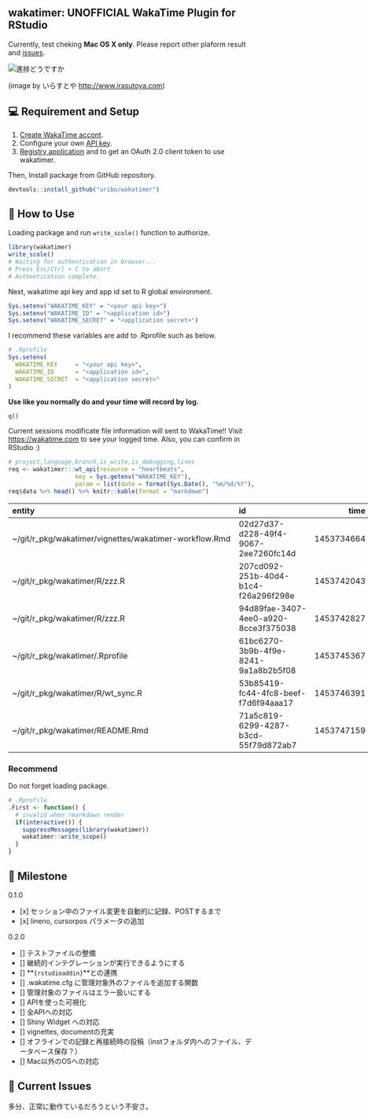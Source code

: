 <!-- README.md is generated from README.Rmd. Please edit that file -->
wakatimer: UNOFFICIAL WakaTime Plugin for RStudio
-------------------------------------------------

Currently, test cheking **Mac OS X only**. Please report other plaform result and [issues](https://github.com/uribo/wakatimer/issues/new).

![進捗どうですか](https://github.com/uribo/wakatimer/raw/108c5fb6f2e894fbccf025fb42fb0dbdd8033ca5/inst/shigotohajime_man_good.png)

(image by いらすとや <http://www.irasutoya.com>)

💻 Requirement and Setup
-----------------------

1.  [Create WakaTime accont](https://wakatime.com/signup).
2.  Configure your own [API key](https://wakatime.com/settings).
3.  [Registry application](https://wakatime.com/apps) and to get an OAuth 2.0 client token to use wakatimer.

Then, Install package from GitHub repository.

``` r
devtools::install_github("uribo/wakatimer")
```

🔰 How to Use
------------

Loading package and run `write_scole()` function to authorize.

``` r
library(wakatimer)
write_scole()
# Waiting for authentication in browser...
# Press Esc/Ctrl + C to abort
# Authentication complete.
```

Next, wakatime api key and app id set to R global environment.

``` r
Sys.setenv("WAKATIME_KEY" = "<your api key>")
Sys.setenv("WAKATIME_ID" = "<application id>")
Sys.setenv("WAKATIME_SECRET" = "<application secret>")
```

I recommend these variables are add to .Rprofile such as below.

``` r
# .Rprofile
Sys.setenv(
  WAKATIME_KEY     = "<your api key>",
  WAKATIME_ID      = "<application id>",
  WAKATIME_SECRET  = "<application secret>"
)
```

**Use like you normally do and your time will record by log.**

``` r
q()
```

Current sessions modificate file information will sent to WakaTime!! Visit <https://wakatime.com> to see your logged time. Also, you can confirm in RStudio :)

``` r
# project,language,branch,is_write,is_debugging,lines
req <- wakatimer:::wt_api(resource = "heartbeats", 
                   key = Sys.getenv("WAKATIME_KEY"), 
                   param = list(date = format(Sys.Date(), "%m/%d/%Y"), time = "time", "entity"))
req$data %>% head() %>% knitr::kable(format = "markdown")
```

<table style="width:156%;">
<colgroup>
<col width="77%" />
<col width="52%" />
<col width="16%" />
<col width="8%" />
</colgroup>
<thead>
<tr class="header">
<th align="left">entity</th>
<th align="left">id</th>
<th align="right">time</th>
<th align="left">type</th>
</tr>
</thead>
<tbody>
<tr class="odd">
<td align="left">~/git/r_pkg/wakatimer/vignettes/wakatimer-workflow.Rmd</td>
<td align="left">02d27d37-d228-49f4-9067-2ee7260fc14d</td>
<td align="right">1453734664</td>
<td align="left">file</td>
</tr>
<tr class="even">
<td align="left">~/git/r_pkg/wakatimer/R/zzz.R</td>
<td align="left">207cd092-251b-40d4-b1c4-f26a296f298e</td>
<td align="right">1453742043</td>
<td align="left">file</td>
</tr>
<tr class="odd">
<td align="left">~/git/r_pkg/wakatimer/R/zzz.R</td>
<td align="left">94d89fae-3407-4ee0-a920-8cce3f375038</td>
<td align="right">1453742827</td>
<td align="left">file</td>
</tr>
<tr class="even">
<td align="left">~/git/r_pkg/wakatimer/.Rprofile</td>
<td align="left">61bc6270-3b9b-4f9e-8241-9a1a8b2b5f08</td>
<td align="right">1453745367</td>
<td align="left">file</td>
</tr>
<tr class="odd">
<td align="left">~/git/r_pkg/wakatimer/R/wt_sync.R</td>
<td align="left">53b85419-fc44-4fc8-beef-f7d6f94aaa17</td>
<td align="right">1453746391</td>
<td align="left">file</td>
</tr>
<tr class="even">
<td align="left">~/git/r_pkg/wakatimer/README.Rmd</td>
<td align="left">71a5c819-6299-4287-b3cd-55f79d872ab7</td>
<td align="right">1453747159</td>
<td align="left">file</td>
</tr>
</tbody>
</table>

### Recommend

Do not forget loading package.

``` r
# .Rprofile
.First <- function() {
  # invalid when rmarkdown render
  if(interactive()) {
    suppressMessages(library(wakatimer))
    wakatimer::write_scope()
  }
}
```

🗿 Milestone
-----------

0.1.0

-   \[x\] セッション中のファイル変更を自動的に記録、POSTするまで
-   \[x\] lineno, cursorpos パラメータの追加

0.2.0

-   \[\] テストファイルの整備
-   \[\] 継続的インテグレーションが実行できるようにする
-   \[\] **`{rstudioaddin}`**との連携
-   \[\] .wakatime.cfg に管理対象外のファイルを追加する関数
-   \[\] 管理対象のファイルはエラー扱いにする
-   \[\] APIを使った可視化
-   \[\] 全APIへの対応
-   \[\] Shiny Widget への対応
-   \[\] vignettes, documentの充実
-   \[\] オフラインでの記録と再接続時の投稿（instフォルダ内へのファイル、データベース保存？）
-   \[\] Mac以外のOSへの対応

🚨 Current Issues
----------------

多分、正常に動作ているだろうという不安さ。
